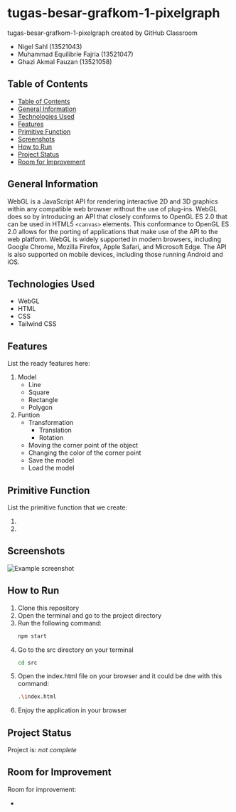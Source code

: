 # tugas-besar-grafkom-1-pixelgraph
tugas-besar-grafkom-1-pixelgraph created by GitHub Classroom

- Nigel Sahl (13521043)
- Muhammad Equilibrie Fajria (13521047)
- Ghazi Akmal Fauzan (13521058)

## Table of Contents

  - [Table of Contents](#table-of-contents)
  - [General Information](#general-information)
  - [Technologies Used](#technologies-used)
  - [Features](#features)
  - [Primitive Function](#primitive-function)
  - [Screenshots](#screenshots)
  - [How to Run](#how-to-run)
  - [Project Status](#project-status)
  - [Room for Improvement](#room-for-improvement)

## General Information

WebGL is a JavaScript API for rendering interactive 2D and 3D graphics within any compatible web browser without the use of plug-ins. WebGL does so by introducing an API that closely conforms to OpenGL ES 2.0 that can be used in HTML5 `<canvas>` elements. This conformance to OpenGL ES 2.0 allows for the porting of applications that make use of the API to the web platform. WebGL is widely supported in modern browsers, including Google Chrome, Mozilla Firefox, Apple Safari, and Microsoft Edge. The API is also supported on mobile devices, including those running Android and iOS.


## Technologies Used

- WebGL
- HTML
- CSS
- Tailwind CSS

## Features

List the ready features here:
1. Model
    - Line
    - Square
    - Rectangle
    - Polygon
2. Funtion
    - Transformation
        - Translation
        - Rotation
    - Moving the corner point of the object
    - Changing the color of the corner point
    - Save the model
    - Load the model


## Primitive Function

List the primitive function that we create:

1. 

2. 

## Screenshots

![Example screenshot](./src/img/1.png)

## How to Run

1. Clone this repository
2. Open the terminal and go to the project directory
3. Run the following command:
    ```bash
    npm start
    ```
4. Go to the src directory on your terminal
    ```bash
    cd src
    ```
5. Open the index.html file on your browser and it could be dne with this command:
    ```bash
    .\index.html
    ```
6. Enjoy the application in your browser

## Project Status

Project is: _not complete_

## Room for Improvement

Room for improvement:

- 
